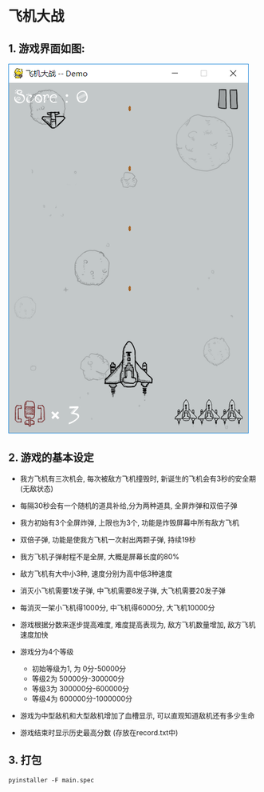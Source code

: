 # 飞机大战
 
## 1. 游戏界面如图:
   
![](images/1.png)

## 2. 游戏的基本设定

- 我方飞机有三次机会, 每次被敌方飞机撞毁时, 新诞生的飞机会有3秒的安全期(无敌状态)

- 每隔30秒会有一个随机的道具补给,分为两种道具, 全屏炸弹和双倍子弹

- 我方初始有3个全屏炸弹, 上限也为3个, 功能是炸毁屏幕中所有敌方飞机

- 双倍子弹, 功能是使我方飞机一次射出两颗子弹, 持续19秒

- 我方飞机子弹射程不是全屏, 大概是屏幕长度的80%

- 敌方飞机有大中小3种, 速度分别为高中低3种速度

- 消灭小飞机需要1发子弹, 中飞机需要8发子弹, 大飞机需要20发子弹

- 每消灭一架小飞机得1000分, 中飞机得6000分, 大飞机10000分

- 游戏根据分数来逐步提高难度, 难度提高表现为, 敌方飞机数量增加, 敌方飞机速度加快

- 游戏分为4个等级
    - 初始等级为1, 为 0分-50000分
    - 等级2为 50000分-300000分
    - 等级3为 300000分-600000分
    - 等级4为 600000分-1000000分

- 游戏为中型敌机和大型敌机增加了血槽显示, 可以直观知道敌机还有多少生命

- 游戏结束时显示历史最高分数 (存放在record.txt中)

## 3. 打包

    pyinstaller -F main.spec
